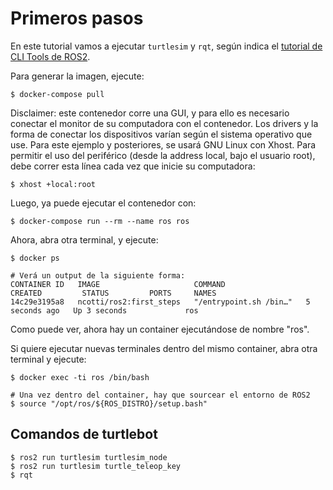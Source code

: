 # Primeros pasos

En este tutorial vamos a ejecutar `turtlesim` y `rqt`, según indica el [tutorial de CLI Tools de ROS2](https://docs.ros.org/en/foxy/Tutorials.html).

Para generar la imagen, ejecute:

```
$ docker-compose pull
```

Disclaimer: este contenedor corre una GUI, y para ello es necesario conectar el monitor de su computadora con el contenedor. Los drivers y la forma de conectar los dispositivos varían según el sistema operativo que use. Para este ejemplo y posteriores, se usará GNU Linux con Xhost. Para permitir el uso del periférico (desde la address local, bajo el usuario root), debe correr esta línea cada vez que inicie su computadora:

```
$ xhost +local:root
```

Luego, ya puede ejecutar el contenedor con:

```
$ docker-compose run --rm --name ros ros
```

Ahora, abra otra terminal, y ejecute:
```
$ docker ps

# Verá un output de la siguiente forma:
CONTAINER ID   IMAGE                     COMMAND                  CREATED         STATUS         PORTS     NAMES
14c29e3195a8   ncotti/ros2:first_steps   "/entrypoint.sh /bin…"   5 seconds ago   Up 3 seconds             ros
```

Como puede ver, ahora hay un container ejecutándose de nombre "ros".

Si quiere ejecutar nuevas terminales dentro del mismo container, abra otra terminal y ejecute:

```
$ docker exec -ti ros /bin/bash

# Una vez dentro del container, hay que sourcear el entorno de ROS2
$ source "/opt/ros/${ROS_DISTRO}/setup.bash"
```

## Comandos de turtlebot
```
$ ros2 run turtlesim turtlesim_node
$ ros2 run turtlesim turtle_teleop_key
$ rqt
```
